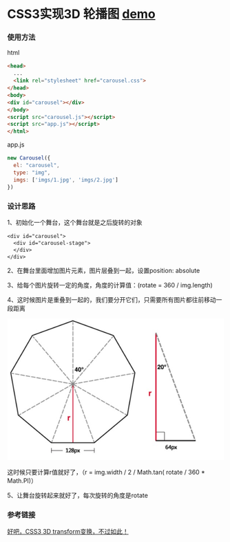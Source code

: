 # CSS3实现3D 轮播图   [demo](http://liujuping.github.io/2017IFE/carousel/)

### 使用方法

html
```html
<head>
  ...
  <link rel="stylesheet" href="carousel.css">
</head>
<body>
<div id="carousel"></div>
</body>
<script src="carousel.js"></script>
<script src="app.js"></script>
</html>
```
app.js
```javascript
new Carousel({
  el: "carousel",
  type: "img",
  imgs: ['imgs/1.jpg', 'imgs/2.jpg']
})
```
### 设计思路
1、初始化一个舞台，这个舞台就是之后旋转的对象

```
<div id="carousel">
  <div id="carousel-stage">
  </div>
</div>
```

2、在舞台里面增加图片元素，图片层叠到一起，设置position: absolute

3、给每个图片旋转一定的角度，角度的计算值：(rotate = 360 / img.length)

4、这时候图片是重叠到一起的，我们要分开它们，只需要所有图片都往前移动一段距离

![readme1](imgs/readme1.png)

这时候只要计算r值就好了，（r = img.width / 2 / Math.tan( rotate / 360 * Math.PI)）

5、让舞台旋转起来就好了，每次旋转的角度是rotate

### 参考链接

[好吧，CSS3 3D transform变换，不过如此！](http://www.zhangxinxu.com/wordpress/2012/09/css3-3d-transform-perspective-animate-transition/)

